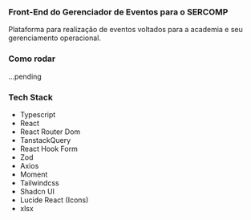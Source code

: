 ### Front-End do Gerenciador de Eventos para o SERCOMP

Plataforma para realização de eventos voltados para a academia e seu gerenciamento operacional.

### Como rodar

...pending

### Tech Stack

- Typescript
- React
- React Router Dom
- TanstackQuery
- React Hook Form
- Zod
- Axios
- Moment
- Tailwindcss
- Shadcn UI
- Lucide React (Icons)
- xlsx

